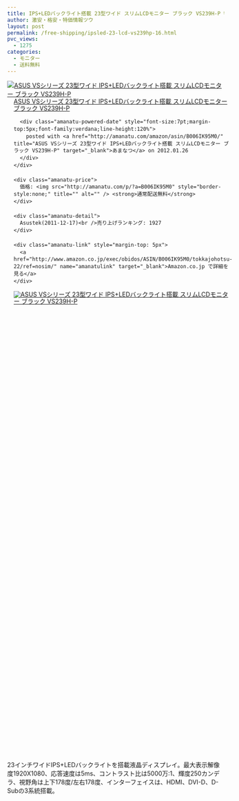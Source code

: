 ```yaml
---
title: IPS+LEDバックライト搭載 23型ワイド スリムLCDモニター ブラック VS239H-P 特価1.6万円台！送料無料！
author: 激安・格安・特価情報ツウ
layout: post
permalink: /free-shipping/ipsled-23-lcd-vs239hp-16.html
pvc_views:
  - 1275
categories:
  - モニター
  - 送料無料
---
```

<div class="amanatu-box" style="margin-bottom:0px;">
  <div class="amanatu-image" style="float:left;">
    <a href="http://www.amazon.co.jp/exec/obidos/ASIN/B006IK95M0/tokkajohotsu-22/ref=nosim/" name="amanatulink" target="_blank"><img src="http://i2.wp.com/ecx.images-amazon.com/images/I/41o0M4C8jYL._SL160_.jpg?w=546" alt="ASUS VSシリーズ 23型ワイド IPS+LEDバックライト搭載 スリムLCDモニター ブラック VS239H-P" style="border: none;" data-recalc-dims="1" /></a>
  </div>
  
  <div class="amanatu-info" style="float:left;margin-left:15px;line-height:120%">
    <div class="amanatu-name" style="margin-bottom:10px;line-height:120%">
      <a href="http://www.amazon.co.jp/exec/obidos/ASIN/B006IK95M0/tokkajohotsu-22/ref=nosim/" name="amanatulink" target="_blank">ASUS VSシリーズ 23型ワイド IPS+LEDバックライト搭載 スリムLCDモニター ブラック VS239H-P</a> 
      
      <div class="amanatu-powered-date" style="font-size:7pt;margin-top:5px;font-family:verdana;line-height:120%">
        posted with <a href="http://amanatu.com/amazon/asin/B006IK95M0/" title="ASUS VSシリーズ 23型ワイド IPS+LEDバックライト搭載 スリムLCDモニター ブラック VS239H-P" target="_blank">あまなつ</a> on 2012.01.26
      </div>
    </div>
    
    <div class="amanatu-price">
      価格: <img src="http://amanatu.com/p/?a=B006IK95M0" style="border-style:none;" title="" alt="" /> <strong>通常配送無料</strong>
    </div>
    
    <div class="amanatu-detail">
      Asustek(2011-12-17)<br />売り上げランキング: 1927
    </div>
    
    <div class="amanatu-link" style="margin-top: 5px">
      <a href="http://www.amazon.co.jp/exec/obidos/ASIN/B006IK95M0/tokkajohotsu-22/ref=nosim/" name="amanatulink" target="_blank">Amazon.co.jp で詳細を見る</a>
    </div>
  </div>
  
  <div class="amanatu-footer" style="clear: left">
  </div>
  
  <div class="amanatu-imageset">
    <div class="amanatu-image" style="float:left;">
      <a href="http://www.amazon.co.jp/exec/obidos/ASIN/B006IK95M0/tokkajohotsu-22/ref=nosim/" name="amanatulink" target="_blank"><img src="http://i1.wp.com/ecx.images-amazon.com/images/I/21y8MhbcnbL._AA160_.jpg?w=546" alt="ASUS VSシリーズ 23型ワイド IPS+LEDバックライト搭載 スリムLCDモニター ブラック VS239H-P" style="border: none;" data-recalc-dims="1" /></a>
    </div>
    
    <div class="amanatu-image" style="float:left;">
      <a href="http://www.amazon.co.jp/exec/obidos/ASIN/B006IK95M0/tokkajohotsu-22/ref=nosim/" name="amanatulink" target="_blank"><img src="http://i2.wp.com/ecx.images-amazon.com/images/I/31OjI%2BJ-rsL._AA160_.jpg?w=546" alt="ASUS VSシリーズ 23型ワイド IPS+LEDバックライト搭載 スリムLCDモニター ブラック VS239H-P" style="border: none;" data-recalc-dims="1" /></a>
    </div>
    
    <div class="amanatu-footer" style="clear: left">
    </div>
  </div>
</div>

<!--more-->

  
23インチワイドIPS+LEDバックライトを搭載液晶ディスプレイ。最大表示解像度1920X1080、応答速度は5ms、コントラスト比は5000万:1、輝度250カンデラ、視野角は上下178度/左右178度、インターフェイスは、HDMI、DVI-D、D-Subの3系統搭載。